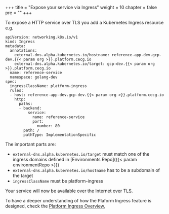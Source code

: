 +++
title = "Expose your service via Ingress"
weight = 10
chapter = false
pre = ""
+++

To expose a HTTP service over TLS you add a Kubernetes Ingress resource e.g.

```
apiVersion: networking.k8s.io/v1
kind: Ingress
metadata:
  annotations:
    external-dns.alpha.kubernetes.io/hostname: reference-app-dev.gcp-dev.{{< param org >}}.platform.cecg.io
    external-dns.alpha.kubernetes.io/target: gcp-dev.{{< param org >}}.platform.cecg.io
  name: reference-service
  namespace: golang-dev
spec:
  ingressClassName: platform-ingress
  rules:
  - host: reference-app-dev.gcp-dev.{{< param org >}}.platform.cecg.io
    http:
      paths:
      - backend:
          service:
            name: reference-service
            port:
              number: 80
        path: /
        pathType: ImplementationSpecific
```

The important parts are:

* `external-dns.alpha.kubernetes.io/target` must match one of the ingress domains defined in [Environments Repo]({{< param environmentRepo >}})
* `external-dns.alpha.kubernetes.io/hostname` has to be a subdomain of the target
* `ingressClassName` must be platform-ingress 

Your service will now be available over the Internet over TLS.

To have a deeper understanding of how the Plaform Ingress feature is designed, check the [Platform Ingress Overview.](../platform/platform-ingress)